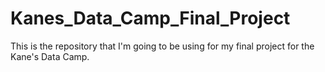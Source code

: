# Kanes_Data_Camp_Final_Project
This is the repository that I'm going to be using for my final project for the Kane's Data Camp.
